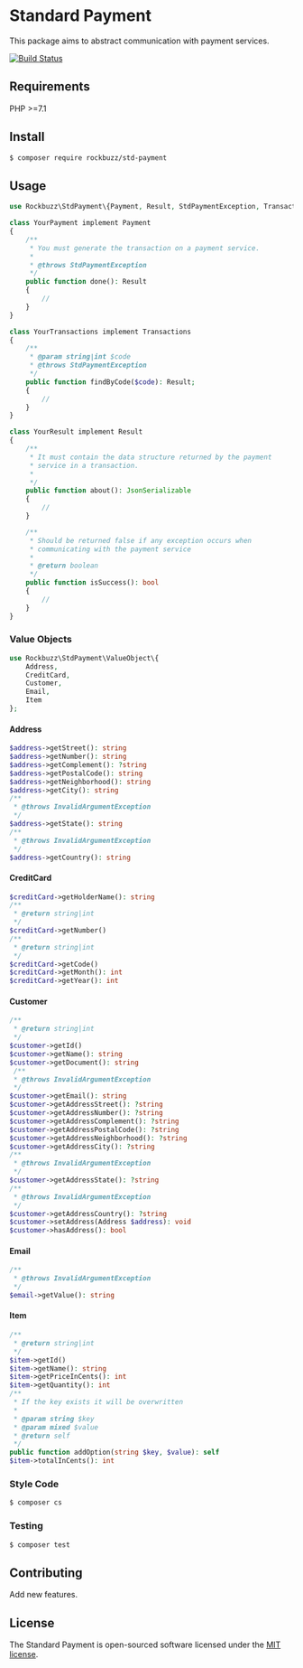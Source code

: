 # Standard Payment

This package aims to abstract communication with payment services.

[![Build Status](https://travis-ci.org/rockbuzz/std-payment.svg?branch=master)](https://travis-ci.org/rockbuzz/std-payment)

## Requirements

PHP >=7.1

## Install

```bash
$ composer require rockbuzz/std-payment
```

## Usage

```php
use Rockbuzz\StdPayment\{Payment, Result, StdPaymentException, Transactions};

class YourPayment implement Payment
{
    /**
     * You must generate the transaction on a payment service.
     *
     * @throws StdPaymentException
     */
    public function done(): Result
    {
        //
    }
}

class YourTransactions implement Transactions
{
    /**
     * @param string|int $code
     * @throws StdPaymentException
     */
    public function findByCode($code): Result;
    {
        //
    }
}

class YourResult implement Result
{
    /**
     * It must contain the data structure returned by the payment
     * service in a transaction.
     *
     */
    public function about(): JsonSerializable
    {
        //
    }

    /**
     * Should be returned false if any exception occurs when
     * communicating with the payment service
     *
     * @return boolean
     */
    public function isSuccess(): bool
    {
        //
    }
}
```
### Value Objects
```php
use Rockbuzz\StdPayment\ValueObject\{
    Address,
    CreditCard,
    Customer,
    Email,
    Item
};
```
#### Address
```php
$address->getStreet(): string
$address->getNumber(): string
$address->getComplement(): ?string
$address->getPostalCode(): string
$address->getNeighborhood(): string
$address->getCity(): string
/**
 * @throws InvalidArgumentException
 */
$address->getState(): string
/**
 * @throws InvalidArgumentException
 */
$address->getCountry(): string
```
#### CreditCard
```php
$creditCard->getHolderName(): string
/**
 * @return string|int
 */
$creditCard->getNumber()
/**
 * @return string|int
 */
$creditCard->getCode()
$creditCard->getMonth(): int
$creditCard->getYear(): int
```
#### Customer
```php
/**
 * @return string|int
 */
$customer->getId()
$customer->getName(): string
$customer->getDocument(): string
 /**
 * @throws InvalidArgumentException
 */
$customer->getEmail(): string
$customer->getAddressStreet(): ?string
$customer->getAddressNumber(): ?string
$customer->getAddressComplement(): ?string
$customer->getAddressPostalCode(): ?string
$customer->getAddressNeighborhood(): ?string
$customer->getAddressCity(): ?string
/**
 * @throws InvalidArgumentException
 */
$customer->getAddressState(): ?string
/**
 * @throws InvalidArgumentException
 */
$customer->getAddressCountry(): ?string
$customer->setAddress(Address $address): void
$customer->hasAddress(): bool

```
#### Email
```php
/**
 * @throws InvalidArgumentException
 */
$email->getValue(): string
```
#### Item
```php
/**
 * @return string|int
 */
$item->getId()
$item->getName(): string
$item->getPriceInCents(): int
$item->getQuantity(): int
/**
 * If the key exists it will be overwritten
 *
 * @param string $key
 * @param mixed $value
 * @return self
 */
public function addOption(string $key, $value): self
$item->totalInCents(): int
```

### Style Code

``` bash
$ composer cs
```

### Testing

``` bash
$ composer test
```

## Contributing

Add new features.

## License

The Standard Payment is open-sourced software licensed under the [MIT license](https://opensource.org/licenses/MIT).